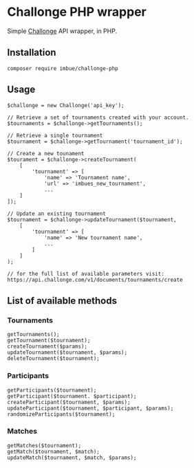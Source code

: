 # Challonge PHP wrapper

Simple [Challonge](https://api.challonge.com/v1) API wrapper, in PHP.

## Installation

```
composer require imbue/challonge-php
```

## Usage

```
$challonge = new Challonge('api_key');
```

```
// Retrieve a set of tournaments created with your account.
$tournaments = $challonge->getTournaments();

// Retrieve a single tournament
$tournament = $challonge->getTournament('tournament_id');
```

```
// Create a new tounament
$tourament = $challonge->createTournament(
    [
        'tournament' => [
            'name' => 'Tournament name',
            'url' => 'imbues_new_tournament',
            ...
    ]
]);

// Update an existing tournament
$tournament = $challonge->updateTournament($tournament,
    [
        'tournament' => [
            'name' => 'New tournament name',
            ...
        ]
    ]
);

// for the full list of available parameters visit: https://api.challonge.com/v1/documents/tournaments/create
```

## List of available methods

### Tournaments
```
getTournaments();
getTournament($tournament);
createTournament($params);
updateTournament($tournament, $params);
deleteTournament($tournament);
```

### Participants
```
getParticipants($tournament);
getParticipant($tournament. $participant);
createParticipant($tournament, $params);
updateParticipant($tournament, $participant, $params);
randomizeParticipants($tournament);
```

### Matches
```
getMatches($tournament);
getMatch($tournament, $match);
updateMatch($tournament, $match, $params);
```